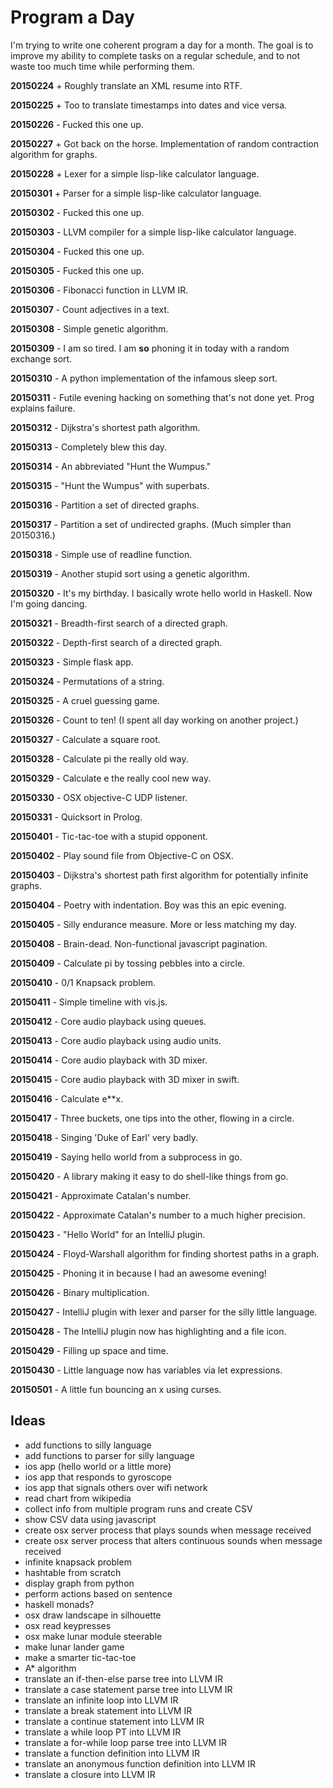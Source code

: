 # Program a Day

I'm trying to write one coherent program a day for a month.  The goal
is to improve my ability to complete tasks on a regular schedule, and
to not waste too much time while performing them.

**20150224** + Roughly translate an XML resume into RTF.

**20150225** + Too to translate timestamps into dates and vice versa.

**20150226** - Fucked this one up.

**20150227** + Got back on the horse. Implementation of random contraction algorithm
           for graphs.

**20150228** + Lexer for a simple lisp-like calculator language.

**20150301** + Parser for a simple lisp-like calculator language.

**20150302** - Fucked this one up.

**20150303** - LLVM compiler for a simple lisp-like calculator language.

**20150304** - Fucked this one up.

**20150305** - Fucked this one up.

**20150306** - Fibonacci function in LLVM IR.

**20150307** - Count adjectives in a text.

**20150308** - Simple genetic algorithm.

**20150309** - I am so tired.  I am **so** phoning it in today with a random exchange sort.

**20150310** - A python implementation of the infamous sleep sort.

**20150311** - Futile evening hacking on something that's not done yet. Prog explains failure.

**20150312** - Dijkstra's shortest path algorithm.

**20150313** - Completely blew this day.

**20150314** - An abbreviated "Hunt the Wumpus."

**20150315** - "Hunt the Wumpus" with superbats.

**20150316** - Partition a set of directed graphs.

**20150317** - Partition a set of undirected graphs. (Much simpler than 20150316.)

**20150318** - Simple use of readline function.

**20150319** - Another stupid sort using a genetic algorithm.

**20150320** - It's my birthday.  I basically wrote hello world in Haskell.  Now I'm going dancing.

**20150321** - Breadth-first search of a directed graph.

**20150322** - Depth-first search of a directed graph.

**20150323** - Simple flask app.

**20150324** - Permutations of a string.

**20150325** - A cruel guessing game.

**20150326** - Count to ten! (I spent all day working on another project.)

**20150327** - Calculate a square root.

**20150328** - Calculate pi the really old way.

**20150329** - Calculate e the really cool new way.

**20150330** - OSX objective-C UDP listener.

**20150331** - Quicksort in Prolog.

**20150401** - Tic-tac-toe with a stupid opponent.

**20150402** - Play sound file from Objective-C on OSX.

**20150403** - Dijkstra's shortest path first algorithm for potentially infinite graphs.

**20150404** - Poetry with indentation.  Boy was this an epic evening.

**20150405** - Silly endurance measure.  More or less matching my day.

**20150408** - Brain-dead. Non-functional javascript pagination.

**20150409** - Calculate pi by tossing pebbles into a circle.

**20150410** - 0/1 Knapsack problem.

**20150411** - Simple timeline with vis.js.

**20150412** - Core audio playback using queues.

**20150413** - Core audio playback using audio units.

**20150414** - Core audio playback with 3D mixer.

**20150415** - Core audio playback with 3D mixer in swift.

**20150416** - Calculate e**x.

**20150417** - Three buckets, one tips into the other, flowing in a circle.

**20150418** - Singing 'Duke of Earl' very badly.

**20150419** - Saying hello world from a subprocess in go.

**20150420** - A library making it easy to do shell-like things from go.

**20150421** - Approximate Catalan's number.

**20150422** - Approximate Catalan's number to a much higher precision.

**20150423** - "Hello World" for an IntelliJ plugin.

**20150424** - Floyd-Warshall algorithm for finding shortest paths in a graph.

**20150425** - Phoning it in because I had an awesome evening!

**20150426** - Binary multiplication.

**20150427** - IntelliJ plugin with lexer and parser for the silly little language.

**20150428** - The IntelliJ plugin now has highlighting and a file icon.

**20150429** - Filling up space and time.

**20150430** - Little language now has variables via let expressions.

**20150501** - A little fun bouncing an x using curses.

## Ideas
* add functions to silly language
* add functions to parser for silly language
* ios app (hello world or a little more)
* ios app that responds to gyroscope
* ios app that signals others over wifi network
* read chart from wikipedia
* collect info from multiple program runs and create CSV
* show CSV data using javascript
* create osx server process that plays sounds when message received
* create osx server process that alters continuous sounds when message received
* infinite knapsack problem
* hashtable from scratch
* display graph from python
* perform actions based on sentence
* haskell monads?
* osx draw landscape in silhouette
* osx read keypresses
* osx make lunar module steerable
* make lunar lander game
* make a smarter tic-tac-toe
* A* algorithm
* translate an if-then-else parse tree into LLVM IR
* translate a case statement parse tree into LLVM IR
* translate an infinite loop into LLVM IR
* translate a break statement into LLVM IR
* translate a continue statement into LLVM IR
* translate a while loop PT into LLVM IR
* translate a for-while loop parse tree into LLVM IR
* translate a function definition into LLVM IR
* translate an anonymous function definition into LLVM IR
* translate a closure into LLVM IR

